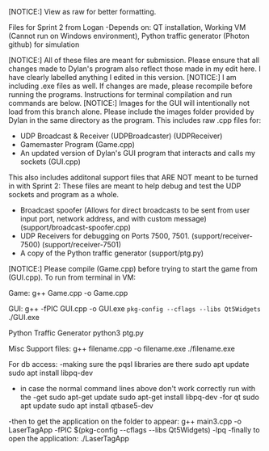 [NOTICE:] View as raw for better formatting.

Files for Sprint 2 from Logan
-Depends on: QT installation, Working VM (Cannot run on Windows environment), Python traffic generator (Photon github) for simulation

[NOTICE:] All of these files are meant for submission. Please ensure that all changes made to Dylan's program also reflect those made in my edit here. I have clearly labelled anything I edited in this version.
[NOTICE:] I am including .exe files as well. If changes are made, please recompile before running the programs. Instructions for terminal compilation and run commands are below.
[NOTICE:] Images for the GUI will intentionally not load from this branch alone. Please include the images folder provided by Dylan in the same directory as the program.
This includes raw .cpp files for:
- UDP Broadcast & Receiver (UDPBroadcaster) (UDPReceiver)
- Gamemaster Program (Game.cpp)
- An updated version of Dylan's GUI program that interacts and calls my sockets (GUI.cpp)

This also includes additonal support files that ARE NOT meant to be turned in with Sprint 2:
These files are meant to help debug and test the UDP sockets and program as a whole.
- Broadcast spoofer (Allows for direct broadcasts to be sent from user input port, network address, and with custom message) (support/broadcast-spoofer.cpp)
- UDP Receivers for debugging on Ports 7500, 7501. (support/receiver-7500) (support/receiver-7501)
- A copy of the Python traffic generator (support/ptg.py)

[NOTICE:] Please compile (Game.cpp) before trying to start the game from (GUI.cpp).
To run from terminal in VM:

Game:
  g++ Game.cpp -o Game.cpp

GUI:
  g++ -fPIC GUI.cpp -o GUI.exe `pkg-config --cflags --libs Qt5Widgets`
  ./GUI.exe


Python Traffic Generator
  python3 ptg.py

Misc Support files:
  g++ filename.cpp -o filename.exe
  ./filename.exe


For db access:
  -making sure the pqsl libraries are there
  sudo apt update
  sudo apt install libpq-dev
  - in case the normal command lines above don't work correctly run with the -get
  sudo apt-get update 
  sudo apt-get install libpq-dev
  -for qt
  sudo apt update
  sudo apt install qtbase5-dev

  -then to get the application on the folder to appear:
  g++ main3.cpp -o LaserTagApp -fPIC     $(pkg-config --cflags --libs Qt5Widgets) -lpq
  -finally to open the application:
  ./LaserTagApp
  

  
